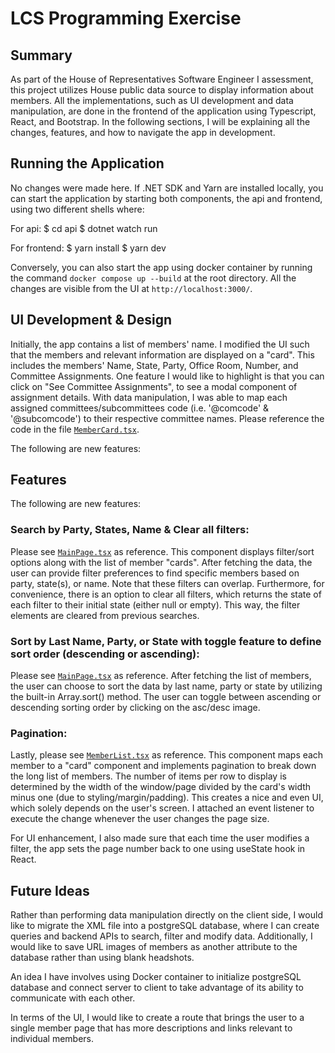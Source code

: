 # LCS Programming Exercise

## Summary

As part of the House of Representatives Software Engineer I assessment, this project utilizes House public data source to display information about members. All the implementations, such as UI development and data manipulation, are done in the frontend of the application using Typescript, React, and Bootstrap. In the following sections, I will be explaining all the changes, features, and how to navigate the app in development.

## Running the Application

No changes were made here. If .NET SDK and Yarn are installed locally, you can start the application by starting both components, the api and frontend, using two different shells where:

For api:
$ cd api
$ dotnet watch run

For frontend:
$ yarn install
$ yarn dev

Conversely, you can also start the app using docker container by running the command `docker compose up --build` at the root directory.
All the changes are visible from the UI at `http://localhost:3000/`.

## UI Development & Design

Initially, the app contains a list of members' name. I modified the UI such that the members and relevant information are displayed on a "card". This includes the members' Name, State, Party, Office Room, Number, and Committee Assignments. One feature I would like to highlight is that you can click on "See Committee Assignments", to see a modal component of assignment details. With data manipulation, I was able to map each assigned committees/subcommittees code (i.e. '@comcode' & '@subcomcode') to their respective committee names. Please reference the code in the file [`MemberCard.tsx`](https://github.com/ol64/house_assessment/blob/main/frontend/components/MemberCard.tsx).

The following are new features:

## Features

The following are new features:

### Search by Party, States, Name & Clear all filters:

Please see [`MainPage.tsx`](https://github.com/ol64/house_assessment/blob/main/frontend/components/MainPage.tsx) as reference. This component displays filter/sort options along with the list of member "cards". After fetching the data, the user can provide filter preferences to find specific members based on party, state(s), or name. Note that these filters can overlap. Furthermore, for convenience, there is an option to clear all filters, which returns the state of each filter to their initial state (either null or empty). This way, the filter elements are cleared from previous searches.

### Sort by Last Name, Party, or State with toggle feature to define sort order (descending or ascending):

Please see [`MainPage.tsx`](https://github.com/ol64/house_assessment/blob/main/frontend/components/MainPage.tsx) as reference. After fetching the list of members, the user can choose to sort the data by last name, party or state by utilizing the built-in Array.sort() method. The user can toggle between ascending or descending sorting order by clicking on the asc/desc image.

### Pagination:

Lastly, please see [`MemberList.tsx`](https://github.com/ol64/house_assessment/blob/main/frontend/components/MemberList.tsx) as reference. This component maps each member to a "card" component and implements pagination to break down the long list of members. The number of items per row to display is determined by the width of the window/page divided by the card's width minus one (due to styling/margin/padding). This creates a nice and even UI, which solely depends on the user's screen. I attached an event listener to execute the change whenever the user changes the page size.

For UI enhancement, I also made sure that each time the user modifies a filter, the app sets the page number back to one using useState hook in React.

## Future Ideas

Rather than performing data manipulation directly on the client side, I would like to migrate the XML file into a postgreSQL database, where I can create queries and backend APIs to search, filter and modify data. Additionally, I would like to save URL images of members as another attribute to the database rather than using blank headshots.

An idea I have involves using Docker container to initialize postgreSQL database and connect server to client to take advantage of its ability to communicate with each other.

In terms of the UI, I would like to create a route that brings the user to a single member page that has more descriptions and links relevant to individual members.
